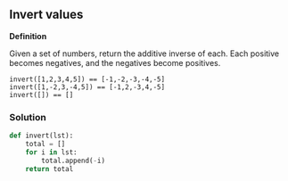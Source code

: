 ## Invert values

**Definition**

Given a set of numbers, return the additive inverse of each. Each positive becomes negatives, and the negatives become positives.

```Examples:
invert([1,2,3,4,5]) == [-1,-2,-3,-4,-5]
invert([1,-2,3,-4,5]) == [-1,2,-3,4,-5]
invert([]) == []
```

### Solution

```python
def invert(lst):
    total = []
    for i in lst:
        total.append(-i)
    return total
```
        
